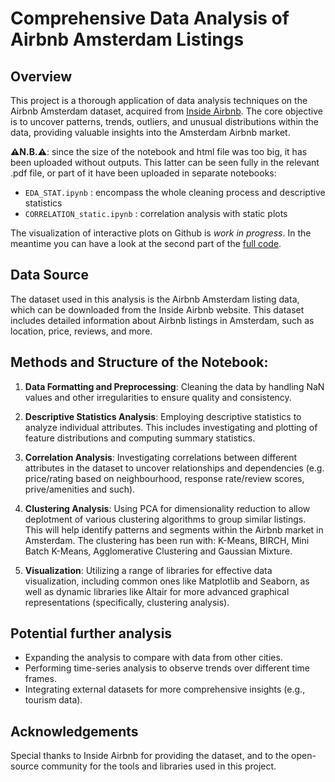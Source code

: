 Comprehensive Data Analysis of Airbnb Amsterdam Listings
========================================================================

Overview
------------

This project is a thorough application of data analysis techniques on the Airbnb Amsterdam dataset, acquired from [Inside Airbnb](http://insideairbnb.com/get-the-data.html). The core objective is to uncover patterns, trends, outliers, and unusual distributions within the data, providing valuable insights into the Amsterdam Airbnb market.

**⚠️N.B.⚠️**: since the size of the notebook and html file was too big, it has been uploaded without outputs. This latter can be seen fully in the relevant .pdf file, or part of it have been uploaded in separate notebooks:

*    `EDA_STAT.ipynb` : encompass the whole cleaning process and descriptive statistics
*    `CORRELATION_static.ipynb` : correlation analysis with static plots

The visualization of interactive plots on Github is *work in progress*. In the meantime you can have a look at the second part of the  [full code](https://github.com/BianchiGiulia/Portfolio/blob/main/Airbnb_Data_Analysis/Airbnb_Amsterdam_Listings.ipynb).

Data Source
-----------

The dataset used in this analysis is the Airbnb Amsterdam listing data, which can be downloaded from the Inside Airbnb website. This dataset includes detailed information about Airbnb listings in Amsterdam, such as location, price, reviews, and more.

Methods and Structure of the Notebook:
-------------------------------------

1.  **Data Formatting and Preprocessing**: Cleaning the data by handling NaN values and other irregularities to ensure quality and consistency.
    
2.  **Descriptive Statistics Analysis**: Employing descriptive statistics to analyze individual attributes. This includes investigating and plotting of feature distributions and computing summary statistics.
    
3.  **Correlation Analysis**: Investigating correlations between different attributes in the dataset to uncover relationships and dependencies (e.g. price/rating based on neighbourhood, response rate/review scores, prive/amenities and such).
    
4.  **Clustering Analysis**: Using PCA for dimensionality reduction to allow deplotment of various clustering algorithms to group similar listings. This will help identify patterns and segments within the Airbnb market in Amsterdam. The clustering has been run with: K-Means, BIRCH, Mini Batch K-Means, Agglomerative Clustering and Gaussian Mixture.
    
5.  **Visualization**: Utilizing a range of libraries for effective data visualization, including common ones like Matplotlib and Seaborn, as well as dynamic libraries like Altair for more advanced graphical representations (specifically, clustering analysis).
    


Potential further analysis
------------------------

*   Expanding the analysis to compare with data from other cities.
*   Performing time-series analysis to observe trends over different time frames.
*   Integrating external datasets for more comprehensive insights (e.g., tourism data).

Acknowledgements
----------------

Special thanks to Inside Airbnb for providing the dataset, and to the open-source community for the tools and libraries used in this project.

